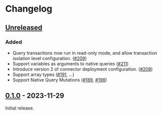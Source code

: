 # Changelog

## [Unreleased]

### Added

- Query transactions now run in read-only mode, and allow transaction isolation level configuration. ([#209](https://github.com/hasura/ndc-postgres/pull/209))
- Support variables as arguments to native queries ([#211](https://github.com/hasura/ndc-postgres/pull/211))
- Introduce version 2 of connector deployment configuration. ([#208](https://github.com/hasura/ndc-postgres/pull/208))
- Support array types ([#191](https://github.com/hasura/ndc-postgres/pull/191), ...)
- Support Native Query Mutations ([#189](https://github.com/hasura/ndc-postgres/pull/189), [#198](https://github.com/hasura/ndc-postgres/pull/198))

## [0.1.0] - 2023-11-29

Initial release.

[Unreleased]: https://github.com/hasura/ndc-postgres/compare/v0.1.0...HEAD
[0.1.0]: https://github.com/hasura/ndc-postgres/releases/tag/v0.1.0
